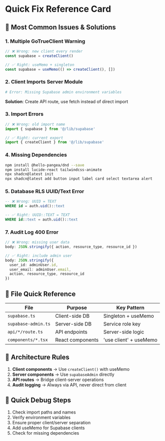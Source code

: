 # Quick Fix Reference Card

## 🚨 Most Common Issues & Solutions

### 1. Multiple GoTrueClient Warning
```typescript
// ❌ Wrong: new client every render
const supabase = createClient()

// ✅ Right: useMemo + singleton
const supabase = useMemo(() => createClient(), [])
```

### 2. Client Imports Server Module
```bash
# Error: Missing Supabase admin environment variables
```
**Solution**: Create API route, use fetch instead of direct import

### 3. Import Errors
```typescript
// ❌ Wrong: old import name  
import { supabase } from '@/lib/supabase'

// ✅ Right: current export
import { createClient } from '@/lib/supabase'
```

### 4. Missing Dependencies
```bash
npm install @hello-pangea/dnd --save
npm install lucide-react tailwindcss-animate
npx shadcn@latest init
npx shadcn@latest add button input label card select textarea alert
```

### 5. Database RLS UUID/Text Error
```sql
-- ❌ Wrong: UUID = TEXT
WHERE id = auth.uid()::text

-- ✅ Right: UUID::TEXT = TEXT  
WHERE id::text = auth.uid()::text
```

### 7. Audit Log 400 Error
```typescript
// ❌ Wrong: missing user data
body: JSON.stringify({ action, resource_type, resource_id })

// ✅ Right: include admin user
body: JSON.stringify({ 
  user_id: adminUser.id, 
  user_email: adminUser.email,
  action, resource_type, resource_id 
})
```

## 🔧 File Quick Reference

| File | Purpose | Key Pattern |
|------|---------|-------------|
| `supabase.ts` | Client-side DB | Singleton + useMemo |
| `supabase-admin.ts` | Server-side DB | Service role key |
| `api/*/route.ts` | API endpoints | Server-side logic |
| `components/*.tsx` | React components | 'use client' + useMemo |

## 🎯 Architecture Rules

1. **Client components** → Use `createClient()` with useMemo
2. **Server components** → Use `supabaseAdmin` directly  
3. **API routes** → Bridge client-server operations
4. **Audit logging** → Always via API, never direct from client

## 🚀 Quick Debug Steps

1. Check import paths and names
2. Verify environment variables
3. Ensure proper client/server separation
4. Add useMemo for Supabase clients
5. Check for missing dependencies
